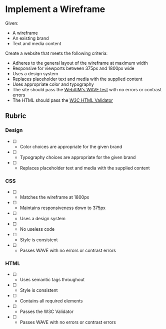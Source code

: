 # Implement a Wireframe

Given:

* A wireframe
* An existing brand
* Text and media content

Create a website that meets the following criteria:

* Adheres to the general layout of the wireframe at maximum width
* Responsive for viewports between 375px and 1800px wide
* Uses a design system
* Replaces placeholder text and media with the supplied content
* Uses appropriate color and typography
* The site should pass the [WebAIM's WAVE test](https://wave.webaim.org/) with no errors or contrast errors
* The HTML should pass the [W3C HTML Validator](https://validator.w3.org/)

## Rubric

### Design

* [ ] - Color choices are appropriate for the given brand
* [ ] - Typography choices are appropriate for the given brand
* [ ] - Replaces placeholder text and media with the supplied content

### CSS

* [ ] - Matches the wireframe at 1800px
* [ ] - Maintains responsiveness down to 375px
* [ ] - Uses a design system
* [ ] - No useless code
* [ ] - Style is consistent
* [ ] - Passes WAVE with no errors or contrast errors

### HTML

* [ ] - Uses semantic tags throughout
* [ ] - Style is consistent
* [ ] - Contains all required elements
* [ ] - Passes the W3C Validator
* [ ] - Passes WAVE with no errors or contrast errors
